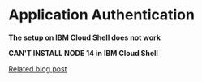 # Application Authentication

**The setup on IBM Cloud Shell does not work**

**CAN'T INSTALL NODE 14 in IBM Cloud Shell**

[Related blog post](http://heidloff.net/article/securing-vue-js-applications-keycloak/)